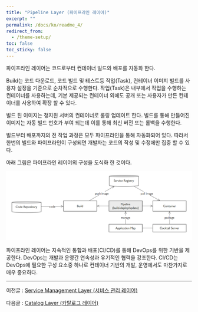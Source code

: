 ```yaml
---
title: "Pipeline Layer (파이프라인 레이어)"
excerpt: ""
permalink: /docs/ko/readme_4/
redirect_from:
  - /theme-setup/
toc: false
toc_sticky: false
---
```



파이프라인 레이어는 코드로부터 컨테이너 빌드와 배포를 자동화 한다.

Build는 코드 다운로드, 코드 빌드 및 테스트등 작업\(Task\), 컨테이너 이미지 빌드를 사용자 설정을 기준으로 순차적으로 수행한다. 작업\(Task\)은 내부에서 작업을 수행하는 컨테이너를 사용하는데, 기본 제공되는 컨테이너 외에도 공개 또는 사용자가 만든 컨테이너를 사용하여 확장 할 수 있다.

빌드 된 이미지는 청지윈 서버의 컨테이너로 롤링 업데이트 한다. 빌드를 통해 만들어진 이미지는 자동 빌드 번호가 부여 되는데 이를 통해 최신 버전 또는 롤백을 수행한다.

빌드부터 배포까지의 전 작업 과정은 모두 파이프라인을 통해 자동화되어 있다. 따라서 한번의 빌드와 파이프라인이 구성되면 개발자는 코드의 작성 및 수정에만 집중 할 수 있다.

아래 그림은 파이프라인 레이어의 구성을 도식화 한 것이다.

![](/assets/cocktailcloud-architecture-5.png)

파이프라인 레이어는 지속적인 통합과 배포\(CI/CD\)를 통해 DevOps를 위한 기반을 제공한다. DevOps는 개발과 운영간 연속성과 유기적인 협력을 강조한다. CI/CD는 DevOps에 필요한 구성 요소중 하나로 컨테이너 기반의 개발, 운영에서도 마찬가지로 매우 중요하다.

---

이전글 : [Service Management Layer \(서비스 관리 레이어\)](/docs/ko/readme_3/)

다음글 : [Catalog Layer \(카탈로그 레이어\)](/docs/ko/readme_5/)
